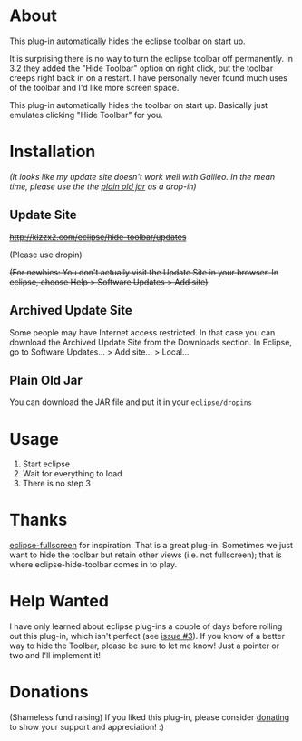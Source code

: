 # About #

This plug-in automatically hides the eclipse toolbar on start up.

It is surprising there is no way to turn the eclipse toolbar off permanently. In 3.2 they added the "Hide Toolbar" option on right click, but the toolbar creeps right back in on a restart. I have personally never found much uses of the toolbar and I'd like more screen space.

This plug-in automatically hides the toolbar on start up. Basically just emulates clicking "Hide Toolbar" for you.

# Installation #

_(It looks like my update site doesn't work well with Galileo. In the mean time, please use the the [plain old jar](http://eclipse-hide-toolbar.googlecode.com/files/com.kizzx2.hidetoolbar_1.0.1.jar) as a drop-in)_

## Update Site ##
~~http://kizzx2.com/eclipse/hide-toolbar/updates~~

(Please use dropin)

~~(For newbies: You don't actually visit the Update Site in your browser. In eclipse, choose Help > Software Updates > Add site)~~

## Archived Update Site ##
Some people may have Internet access restricted. In that case you can download the Archived Update Site from the Downloads section. In Eclipse, go to Software Updates... > Add site... > Local...

## Plain Old Jar ##
You can download the JAR file and put it in your `eclipse/dropins`

# Usage #
  1. Start eclipse
  1. Wait for everything to load
  1. There is no step 3

# Thanks #
[eclipse-fullscreen](http://code.google.com/p/eclipse-fullscreen/) for inspiration. That is a great plug-in. Sometimes we just want to hide the toolbar but retain other views (i.e. not fullscreen); that is where eclipse-hide-toolbar comes in to play.

# Help Wanted #
I have only learned about eclipse plug-ins a couple of days before rolling out this plug-in, which isn't perfect (see [issue #3](http://code.google.com/p/eclipse-hide-toolbar/issues/detail?id=3)). If you know of a better way to hide the Toolbar, please be sure to let me know! Just a pointer or two and I'll implement it!

# Donations #
(Shameless fund raising) If you liked this plug-in, please consider [donating](http://kizzx2.com/eclipse/hide-toolbar/donate) to show your support and appreciation! :)